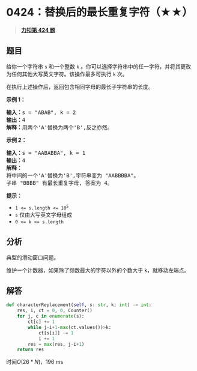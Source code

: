 # 0424：替换后的最长重复字符（★★）


> <u>**[力扣第 424 题](https://leetcode.cn/problems/longest-repeating-character-replacement/)**</u>

## 题目

<p>给你一个字符串 <code>s</code> 和一个整数 <code>k</code> 。你可以选择字符串中的任一字符，并将其更改为任何其他大写英文字符。该操作最多可执行 <code>k</code> 次。</p>

<p>在执行上述操作后，返回包含相同字母的最长子字符串的长度。</p>



<p><strong>示例 1：</strong></p>

<pre>
<strong>输入：</strong>s = "ABAB", k = 2
<strong>输出：</strong>4
<strong>解释：</strong>用两个'A'替换为两个'B',反之亦然。
</pre>

<p><strong>示例 2：</strong></p>

<pre>
<strong>输入：</strong>s = "AABABBA", k = 1
<strong>输出：</strong>4
<strong>解释：</strong>
将中间的一个'A'替换为'B',字符串变为 "AABBBBA"。
子串 "BBBB" 有最长重复字母, 答案为 4。
</pre>



<p><strong>提示：</strong></p>

<ul>
<li><code>1 &lt;= s.length &lt;= 10<sup>5</sup></code></li>
<li><code>s</code> 仅由大写英文字母组成</li>
<li><code>0 &lt;= k &lt;= s.length</code></li>
</ul>


## 分析


典型的滑动窗口问题。

维护一个计数器，如果除了频数最大的字符以外的个数大于 k，就移动左端点。

## 解答

```python
def characterReplacement(self, s: str, k: int) -> int:
    res, i, ct = 0, 0, Counter()
    for j, c in enumerate(s):
        ct[c] += 1
        while j-i+1-max(ct.values())>k:
            ct[s[i]] -= 1
            i += 1
        res = max(res, j-i+1)
    return res
```
时间$O(26*N)$，196 ms


